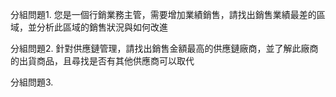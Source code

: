 分組問題1. 您是一個行銷業務主管，需要增加業績銷售，請找出銷售業績最差的區域，並分析此區域的銷售狀況與如何改進

分組問題2. 針對供應鏈管理，請找出銷售金額最高的供應鏈廠商，並了解此廠商的出貨商品，且尋找是否有其他供應商可以取代

分組問題3.
